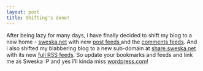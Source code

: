```yaml
---
layout: post
title: Shifting's done!
---
```


After being lazy for many days, i have finally decided to shift my blog to a new home - [sweska.net](http://sweska.net/) with new [post feeds ](http://sweska.net/feed/)and the [comments feeds](http://sweska.net/comments/feed/). And i also shifted my blabbering blog to a new sub-domain at [share.sweska.net ](http://share.sweska.net/)with its new [full RSS feeds](http://share.sweska.net/feed/). So update your bookmarks and feeds and link me as Sweska :P and yes I’ll kinda miss [wordpress.com](http://wordpress.com/)!
